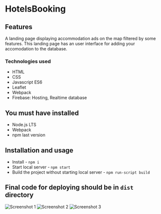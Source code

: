# HotelsBooking
## Features
A landing page displaying accommodation ads on the map filtered by some features. This landing page has an user interface for adding your accomodation to the database.

### Technologies used
- HTML
- CSS
- Javascript ES6
- Leaflet
- Webpack
- Firebase: Hosting, Realtime database

## You must have installed
* Node.js LTS
* Webpack
* npm last version

## Installation and usage
* Install - `npm i`
* Start local server  - `npm start`
* Build the project without starting local server - `npm run-script build`

## Final code for deploying should be in `dist` directory

![Screenshot 1](https://firebasestorage.googleapis.com/v0/b/hotelsbooking-c8e77.appspot.com/o/screenshots%2Fbooking_1.png?alt=media&token=07ae1d31-1a8f-428e-9c3b-2e41a8b31395 "Screenshot 1")
![Screenshot 2](https://firebasestorage.googleapis.com/v0/b/hotelsbooking-c8e77.appspot.com/o/screenshots%2Fbooking_2.png?alt=media&token=bae3e4ce-26f9-4656-bf72-c050c75cde5b "Screenshot 2")
![Screenshot 3](https://firebasestorage.googleapis.com/v0/b/hotelsbooking-c8e77.appspot.com/o/screenshots%2Fbooking_3.png?alt=media&token=1600b442-42c6-4a5d-901a-de5276de5390 "Screenshot 3")
